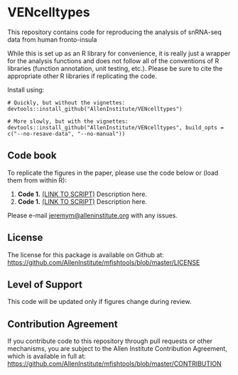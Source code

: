 # VENcelltypes
This repository contains code for reproducing the analysis of snRNA-seq data from human fronto-insula

While this is set up as an R library for convenience, it is really just a wrapper for the analysis functions and does not follow all of the conventions of R libraries (function annotation, unit testing, etc.).  Please be sure to cite the appropriate other R libraries if replicating the code.  

Install using:
```
# Quickly, but without the vignettes:
devtools::install_github("AllenInstitute/VENcelltypes")

# More slowly, but with the vignettes:
devtools::install_github("AllenInstitute/VENcelltypes", build_opts = c("--no-resave-data", "--no-manual"))
```
## Code book

To replicate the figures in the paper, please use the code below or (load them from within R):

1. **Code 1.** [(LINK TO SCRIPT)](http://htmlpreview.github.io/?https://github.com/AllenInstitute/VENcelltypes/blob/master/vignettes/SCRIPT_NAME.html)  Description here.  
2. **Code 1.** [(LINK TO SCRIPT)](http://htmlpreview.github.io/?https://github.com/AllenInstitute/VENcelltypes/blob/master/vignettes/SCRIPT_NAME.html)  Description here.    

Please e-mail jeremym@alleninstitute.org with any issues.

## License

The license for this package is available on Github at: https://github.com/AllenInstitute/mfishtools/blob/master/LICENSE

## Level of Support

This code will be updated only if figures change during review.

## Contribution Agreement

If you contribute code to this repository through pull requests or other mechanisms, you are subject to the Allen Institute Contribution Agreement, which is available in full at: https://github.com/AllenInstitute/mfishtools/blob/master/CONTRIBUTION
